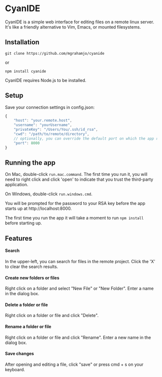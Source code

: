 # CyanIDE

CyanIDE is a simple web interface for editing files on a remote linux server. It's like a friendly alternative to Vim, Emacs, or mounted filesystems.

## Installation

```
git clone https://github.com/mgrahamjo/cyanide
```

or

```
npm install cyanide
```

CyanIDE requires Node.js to be installed.

## Setup

Save your connection settings in config.json:

```javascript
{
	"host": "your.remote.host",
	"username": "yourUsername",
	"privateKey": "/Users/You/.ssh/id_rsa",
	"cwd": "/path/to/remote/directory",
	// optionally, you can override the default port on which the app runs:
	"port": 8000
}
```

## Running the app

On Mac, double-click `run.mac.command`. The first time you run it, you will need to right click and click 'open' to indicate that you trust the third-party application.

On Windows, double-click `run.windows.cmd`.

You will be prompted for the password to your RSA key before the app starts up at http://localhost:8000.

The first time you run the app it will take a moment to run `npm install` before starting up.

## Features

#### Search

In the upper-left, you can search for files in the remote project. Click the 'X' to clear the search results.

#### Create new folders or files

Right click on a folder and select "New File" or "New Folder". Enter a name in the dialog box.

#### Delete a folder or file

Right click on a folder or file and click "Delete".

#### Rename a folder or file

Right click on a folder or file and click "Rename". Enter a new name in the dialog box.

#### Save changes

After opening and editing a file, click "save" or press cmd + s on your keyboard.